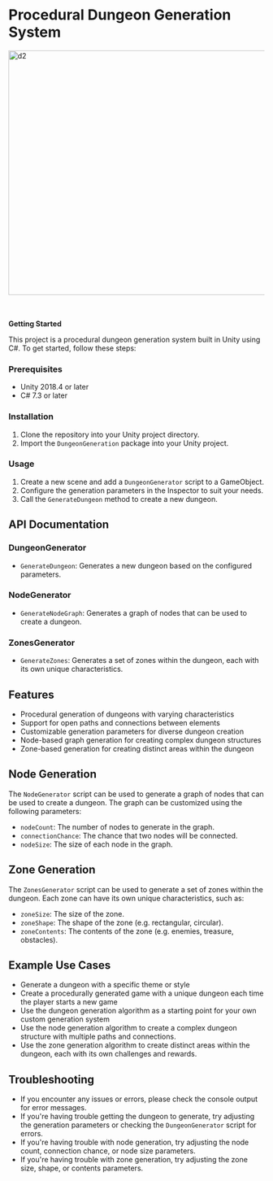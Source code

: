 # Procedural Dungeon Generation System

<img width="1408" height="481" alt="d2" src="https://github.com/user-attachments/assets/63720359-76f6-4a3c-a579-12fbbc3f86f0" />

<br /><br />
**Getting Started**

This project is a procedural dungeon generation system built in Unity using C#. To get started, follow these steps:

### Prerequisites

* Unity 2018.4 or later
* C# 7.3 or later

### Installation

1. Clone the repository into your Unity project directory.
2. Import the `DungeonGeneration` package into your Unity project.

### Usage

1. Create a new scene and add a `DungeonGenerator` script to a GameObject.
2. Configure the generation parameters in the Inspector to suit your needs.
3. Call the `GenerateDungeon` method to create a new dungeon.

**API Documentation**
-----------------

### DungeonGenerator
* `GenerateDungeon`: Generates a new dungeon based on the configured parameters.

### NodeGenerator
* `GenerateNodeGraph`: Generates a graph of nodes that can be used to create a dungeon.

### ZonesGenerator
* `GenerateZones`: Generates a set of zones within the dungeon, each with its own unique characteristics.

**Features**
------------

* Procedural generation of dungeons with varying characteristics
* Support for open paths and connections between elements
* Customizable generation parameters for diverse dungeon creation
* Node-based graph generation for creating complex dungeon structures
* Zone-based generation for creating distinct areas within the dungeon

**Node Generation**
-----------------

The `NodeGenerator` script can be used to generate a graph of nodes that can be used to create a dungeon. The graph can be customized using the following parameters:

* `nodeCount`: The number of nodes to generate in the graph.
* `connectionChance`: The chance that two nodes will be connected.
* `nodeSize`: The size of each node in the graph.

**Zone Generation**
-----------------

The `ZonesGenerator` script can be used to generate a set of zones within the dungeon. Each zone can have its own unique characteristics, such as:

* `zoneSize`: The size of the zone.
* `zoneShape`: The shape of the zone (e.g. rectangular, circular).
* `zoneContents`: The contents of the zone (e.g. enemies, treasure, obstacles).

**Example Use Cases**
--------------------

* Generate a dungeon with a specific theme or style
* Create a procedurally generated game with a unique dungeon each time the player starts a new game
* Use the dungeon generation algorithm as a starting point for your own custom generation system
* Use the node generation algorithm to create a complex dungeon structure with multiple paths and connections.
* Use the zone generation algorithm to create distinct areas within the dungeon, each with its own challenges and rewards.

**Troubleshooting**
-----------------

* If you encounter any issues or errors, please check the console output for error messages.
* If you're having trouble getting the dungeon to generate, try adjusting the generation parameters or checking the `DungeonGenerator` script for errors.
* If you're having trouble with node generation, try adjusting the node count, connection chance, or node size parameters.
* If you're having trouble with zone generation, try adjusting the zone size, shape, or contents parameters.
